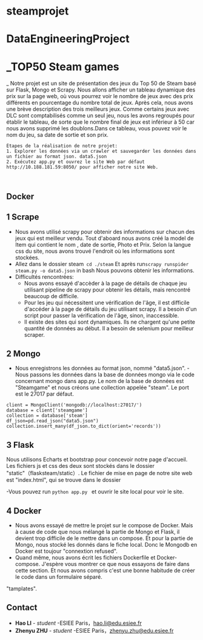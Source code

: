 # steamprojet
# DataEngineeringProject 
# _TOP50 Steam games
_ Notre projet est un site de présentation des jeux du Top 50 de Steam basé sur Flask, Mongo et Scrapy. Nous allons afficher un tableau dynamique des prix sur la page web, où vous pourrez voir le nombre de jeux avec des prix différents en pourcentage du nombre total de jeux. Après cela, nous avons une brève description des trois meilleurs jeux. Comme certains jeux avec DLC sont comptabilisés comme un seul jeu, nous les avons regroupés pour établir le tableau, de sorte que le nombre final de jeux est inférieur à 50 car nous avons supprimé les doublons.Dans ce tableau, vous pouvez voir le nom du jeu, sa date de sortie et son prix.

```
Étapes de la réalisation de notre projet:
1. Explorer les données via un crawler et sauvegarder les données dans un fichier au format json. data5.json
2. Exécutez app.py et ouvrez le site Web par défaut http://10.188.181.59:8050/ pour afficher notre site Web.
  
  
```

## Docker 
## 1 Scrape 
- Nous avons utilisé scrapy pour obtenir des informations sur chacun des jeux qui est meilleur vendu. Tout d'aboard nous avons créé la model de Item qui contient le nom , date de sortie, Photo et Prix. Selon la langue css du site, nous avons trouvé l'endroit où les informations sont stockées. 
- Allez dans le dossier steam``` cd ./steam```
   Et après run```scrapy runspider steam.py -o data5.json``` in bash
   Nous pouvons obtenir les informations.
- Difficultés rencontrées: 
	- Nous avons essayé d'accèder à la page de détails de chaque jeu utilisant pipeline de scrapy pour obtenir les détails, mais rencontré beaucoup de difficile.
	- Pour les jeu qui nécessitent une vérification de l'âge, il est difficile d'accéder à la page de détails du jeu utilisant scrapy. Il a besoin d'un script pour passer la vérification de l'âge, sinon, inaccessible.
	- Il existe des sites qui sont dynamiques. Ils ne chargent qu'une petite quantité de données au début. Il a besoin de selenium pour meilleur scraper.
## 2 Mongo 
- Nous enregistrons les données au format json, nommé "data5.json". - Nous passons les données dans la base de données mongo via le code concernant mongo dans app.py. Le nom de la base de données est "Steamgame" et nous créons une collection appelée "steam". Le port est le 27017 par défaut.

```
client = MongoClient('mongodb://localhost:27017/')  
database = client['steamgame']  
collection = database['steam']
df_json=pd.read_json("data5.json")  
collection.insert_many(df_json.to_dict(orient='records'))
```

## 3 Flask 
Nous utilisons Echarts et bootstrap pour concevoir notre page d'accueil. Les fichiers js et css des deux sont stockés dans le dossier "static"（flasksteam/static）. Le fichier de mise en page de notre site web est "index.html", qui se trouve dans le dossier 

-Vous pouvez run ```python app.py ``` et ouvrir le site  local pour voir le site.


## 4 Docker
- Nous avons essayé de mettre le projet sur le compose de Docker. Mais à cause de code que nous mélangé la partie de Mongo et Flask, il devient trop difficile de le mettre dans un compose. Et pour la partie de Mongo, nous stocké les donnés dans le fiche local. Donc le Mongodb en Docker est toujour "connextion refused". 
- Quand même, nous avons écrit les fichiers Dockerfile et Docker-compose. J'espère vous montrer ce que nous essayons de faire dans cette section. Et nous avons compris c'est une bonne habitude de créer le code dans un formulaire séparé.



"tamplates". 

## Contact 
* **Hao LI** - _student_ -ESIEE Paris，<hao.li@edu.esiee.fr> 
* **Zhenyu ZHU** - _student_ -ESIEE Paris，<zhenyu.zhu@edu.esiee.fr>